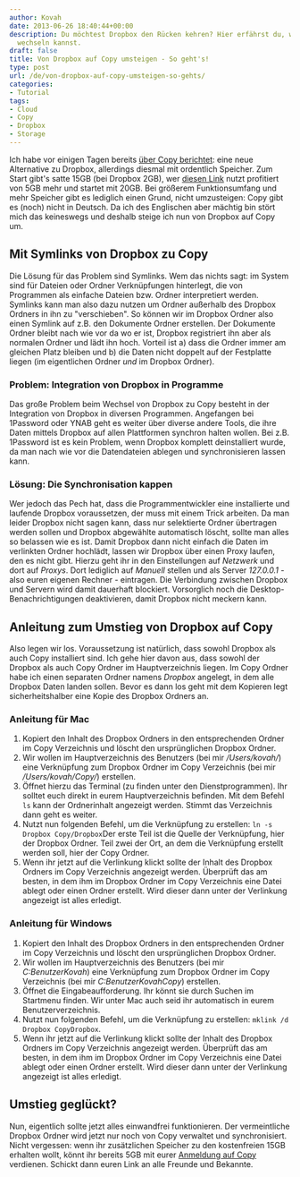 ```yaml
---
author: Kovah
date: 2013-06-26 18:40:44+00:00
description: Du möchtest Dropbox den Rücken kehren? Hier erfährst du, wie du zu Copy.com
  wechseln kannst.
draft: false
title: Von Dropbox auf Copy umsteigen - So geht's!
type: post
url: /de/von-dropbox-auf-copy-umsteigen-so-gehts/
categories:
- Tutorial
tags:
- Cloud
- Copy
- Dropbox
- Storage
---
```


Ich habe vor einigen Tagen bereits [über Copy berichtet](https://blog.kovah.de/copy-dropbox-alternative-mit-massig-speicher): eine neue Alternative zu Dropbox, allerdings diesmal mit ordentlich Speicher. Zum Start gibt's satte 15GB (bei Dropbox 2GB), wer [diesen Link](https://copy.com?r=jZ0vWa) nutzt profitiert von 5GB mehr und startet mit 20GB. Bei größerem Funktionsumfang und mehr Speicher gibt es lediglich einen Grund, nicht umzusteigen: Copy gibt es (noch) nicht in Deutsch. Da ich des Englischen aber mächtig bin stört mich das keineswegs und deshalb steige ich nun von Dropbox auf Copy um.


## Mit Symlinks von Dropbox zu Copy

Die Lösung für das Problem sind Symlinks. Wem das nichts sagt: im System sind für Dateien oder Ordner Verknüpfungen hinterlegt, die von Programmen als einfache Dateien bzw. Ordner interpretiert werden. Symlinks kann man also dazu nutzen um Ordner außerhalb des Dropbox Ordners in ihn zu "verschieben". So können wir im Dropbox Ordner also einen Symlink auf z.B. den Dokumente Ordner erstellen. Der Dokumente Ordner bleibt nach wie vor da wo er ist, Dropbox registriert ihn aber als normalen Ordner und lädt ihn hoch. Vorteil ist a) dass die Ordner immer am gleichen Platz bleiben und b) die Daten nicht doppelt auf der Festplatte liegen (im eigentlichen Ordner _und_ im Dropbox Ordner).


### Problem: Integration von Dropbox in Programme

Das große Problem beim Wechsel von Dropbox zu Copy besteht in der Integration von Dropbox in diversen Programmen. Angefangen bei 1Password oder YNAB geht es weiter über diverse andere Tools, die ihre Daten mittels Dropbox auf allen Plattformen synchron halten wollen. Bei z.B. 1Password ist es kein Problem, wenn Dropbox komplett deinstalliert wurde, da man nach wie vor die Datendateien ablegen und synchronisieren lassen kann.


### Lösung: Die Synchronisation kappen

Wer jedoch das Pech hat, dass die Programmentwickler eine installierte und laufende Dropbox voraussetzen, der muss mit einem Trick arbeiten. Da man leider Dropbox nicht sagen kann, dass nur selektierte Ordner übertragen werden sollen und Dropbox abgewählte automatisch löscht, sollte man alles so belassen wie es ist. Damit Dropbox dann nicht einfach die Daten im verlinkten Ordner hochlädt, lassen wir Dropbox über einen Proxy laufen, den es nicht gibt. Hierzu geht ihr in den Einstellungen auf _Netzwerk_ und dort auf _Proxys_. Dort lediglich auf _Manuell_ stellen und als Server _127.0.0.1_ - also euren eigenen Rechner - eintragen. Die Verbindung zwischen Dropbox und Servern wird damit dauerhaft blockiert. Vorsorglich noch die Desktop-Benachrichtigungen deaktivieren, damit Dropbox nicht meckern kann.


## Anleitung zum Umstieg von Dropbox auf Copy

Also legen wir los. Voraussetzung ist natürlich, dass sowohl Dropbox als auch Copy installiert sind. Ich gehe hier davon aus, dass sowohl der Dropbox als auch Copy Ordner im Hauptverzeichnis liegen. Im Copy Ordner habe ich einen separaten Ordner namens _Dropbox_ angelegt, in dem alle Dropbox Daten landen sollen. Bevor es dann los geht mit dem Kopieren legt sicherheitshalber eine Kopie des Dropbox Ordners an.


### Anleitung für Mac

1. Kopiert den Inhalt des Dropbox Ordners in den entsprechenden Ordner im Copy Verzeichnis und löscht den ursprünglichen Dropbox Ordner.
2. Wir wollen im Hauptverzeichnis des Benutzers (bei mir _/Users/kovah/_) eine Verknüpfung zum Dropbox Ordner im Copy Verzeichnis (bei mir _/Users/kovah/Copy/_) erstellen.
3. Öffnet hierzu das Terminal (zu finden unter den Dienstprogrammen). Ihr solltet euch direkt in eurem Hauptverzeichnis befinden. Mit dem Befehl `ls` kann der Ordnerinhalt angezeigt werden. Stimmt das Verzeichnis dann geht es weiter.
4. Nutzt nun folgenden Befehl, um die Verknüpfung zu erstellen:
`ln -s Dropbox Copy/Dropbox`Der erste Teil ist die Quelle der Verknüpfung, hier der Dropbox Ordner. Teil zwei der Ort, an dem die Verknüpfung erstellt werden soll, hier der Copy Ordner.
5. Wenn ihr jetzt auf die Verlinkung klickt sollte der Inhalt des Dropbox Ordners im Copy Verzeichnis angezeigt werden. Überprüft das am besten, in dem ihm im Dropbox Ordner im Copy Verzeichnis eine Datei ablegt oder einen Ordner erstellt. Wird dieser dann unter der Verlinkung angezeigt ist alles erledigt.


### Anleitung für Windows

1. Kopiert den Inhalt des Dropbox Ordners in den entsprechenden Ordner im Copy Verzeichnis und löscht den ursprünglichen Dropbox Ordner.
2. Wir wollen im Hauptverzeichnis des Benutzers (bei mir _C:BenutzerKovah_) eine Verknüpfung zum Dropbox Ordner im Copy Verzeichnis (bei mir _C:BenutzerKovahCopy_) erstellen.
3. Öffnet die Eingabeaufforderung. Ihr könnt sie durch Suchen im Startmenu finden. Wir unter Mac auch seid ihr automatisch in eurem Benutzerverzeichnis.
4. Nutzt nun folgenden Befehl, um die Verknüpfung zu erstellen:
`mklink /d Dropbox CopyDropbox`.
5. Wenn ihr jetzt auf die Verlinkung klickt sollte der Inhalt des Dropbox Ordners im Copy Verzeichnis angezeigt werden. Überprüft das am besten, in dem ihm im Dropbox Ordner im Copy Verzeichnis eine Datei ablegt oder einen Ordner erstellt. Wird dieser dann unter der Verlinkung angezeigt ist alles erledigt.


## Umstieg geglückt?

Nun, eigentlich sollte jetzt alles einwandfrei funktionieren. Der vermeintliche Dropbox Ordner wird jetzt nur noch von Copy verwaltet und synchronisiert. Nicht vergessen: wenn ihr zusätzlichen Speicher zu den kostenfreien 15GB erhalten wollt, könnt ihr bereits 5GB mit eurer [Anmeldung auf Copy](https://copy.com?r=jZ0vWa) verdienen. Schickt dann euren Link an alle Freunde und Bekannte.
